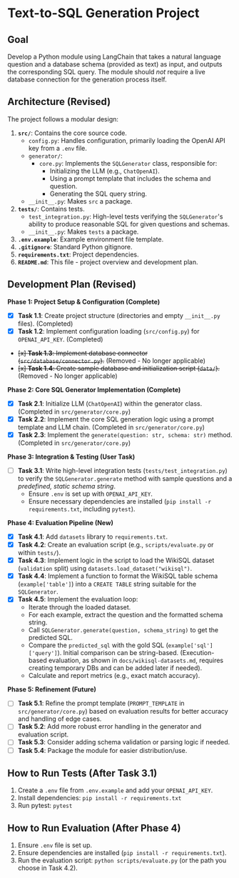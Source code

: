 # Text-to-SQL Generation Project

## Goal

Develop a Python module using LangChain that takes a natural language question and a database schema (provided as text) as input, and outputs the corresponding SQL query. The module should *not* require a live database connection for the generation process itself.

## Architecture (Revised)

The project follows a modular design:

1.  **`src/`**: Contains the core source code.
    *   `config.py`: Handles configuration, primarily loading the OpenAI API key from a `.env` file.
    *   `generator/`:
        *   `core.py`: Implements the `SQLGenerator` class, responsible for:
            *   Initializing the LLM (e.g., `ChatOpenAI`).
            *   Using a prompt template that includes the schema and question.
            *   Generating the SQL query string.
    *   `__init__.py`: Makes `src` a package.
2.  **`tests/`**: Contains tests.
    *   `test_integration.py`: High-level tests verifying the `SQLGenerator`'s ability to produce reasonable SQL for given questions and schemas.
    *   `__init__.py`: Makes `tests` a package.
3.  **`.env.example`**: Example environment file template.
4.  **`.gitignore`**: Standard Python gitignore.
5.  **`requirements.txt`**: Project dependencies.
6.  **`README.md`**: This file - project overview and development plan.

## Development Plan (Revised)

**Phase 1: Project Setup & Configuration (Complete)**

*   [x] **Task 1.1**: Create project structure (directories and empty `__init__.py` files). (Completed)
*   [x] **Task 1.2**: Implement configuration loading (`src/config.py`) for `OPENAI_API_KEY`. (Completed)
*   ~~[x] **Task 1.3**: Implement database connector (`src/database/connector.py`).~~ (Removed - No longer applicable)
*   ~~[x] **Task 1.4**: Create sample database and initialization script (`data/`).~~ (Removed - No longer applicable)

**Phase 2: Core SQL Generator Implementation (Complete)**

*   [x] **Task 2.1**: Initialize LLM (`ChatOpenAI`) within the generator class. (Completed in `src/generator/core.py`)
*   [x] **Task 2.2**: Implement the core SQL generation logic using a prompt template and LLM chain. (Completed in `src/generator/core.py`)
*   [x] **Task 2.3**: Implement the `generate(question: str, schema: str)` method. (Completed in `src/generator/core.py`)

**Phase 3: Integration & Testing (User Task)**

*   [ ] **Task 3.1**: Write high-level integration tests (`tests/test_integration.py`) to verify the `SQLGenerator.generate` method with sample questions and a *predefined, static schema string*.
    *   Ensure `.env` is set up with `OPENAI_API_KEY`.
    *   Ensure necessary dependencies are installed (`pip install -r requirements.txt`, including `pytest`).

**Phase 4: Evaluation Pipeline (New)**

*   [x] **Task 4.1**: Add `datasets` library to `requirements.txt`.
*   [x] **Task 4.2**: Create an evaluation script (e.g., `scripts/evaluate.py` or within `tests/`).
*   [x] **Task 4.3**: Implement logic in the script to load the WikiSQL dataset (`validation` split) using `datasets.load_dataset("wikisql")`.
*   [x] **Task 4.4**: Implement a function to format the WikiSQL table schema (`example['table']`) into a `CREATE TABLE` string suitable for the `SQLGenerator`.
*   [x] **Task 4.5**: Implement the evaluation loop:
    *   Iterate through the loaded dataset.
    *   For each example, extract the question and the formatted schema string.
    *   Call `SQLGenerator.generate(question, schema_string)` to get the predicted SQL.
    *   Compare the `predicted_sql` with the gold SQL (`example['sql']['query']`). Initial comparison can be string-based. (Execution-based evaluation, as shown in `docs/wikisql-datasets.md`, requires creating temporary DBs and can be added later if needed).
    *   Calculate and report metrics (e.g., exact match accuracy).

**Phase 5: Refinement (Future)**

*   [ ] **Task 5.1**: Refine the prompt template (`PROMPT_TEMPLATE` in `src/generator/core.py`) based on evaluation results for better accuracy and handling of edge cases.
*   [ ] **Task 5.2**: Add more robust error handling in the generator and evaluation script.
*   [ ] **Task 5.3**: Consider adding schema validation or parsing logic if needed.
*   [ ] **Task 5.4**: Package the module for easier distribution/use.

## How to Run Tests (After Task 3.1)

1.  Create a `.env` file from `.env.example` and add your `OPENAI_API_KEY`.
2.  Install dependencies: `pip install -r requirements.txt`
3.  Run pytest: `pytest`

## How to Run Evaluation (After Phase 4)

1.  Ensure `.env` file is set up.
2.  Ensure dependencies are installed (`pip install -r requirements.txt`).
3.  Run the evaluation script: `python scripts/evaluate.py` (or the path you choose in Task 4.2).
